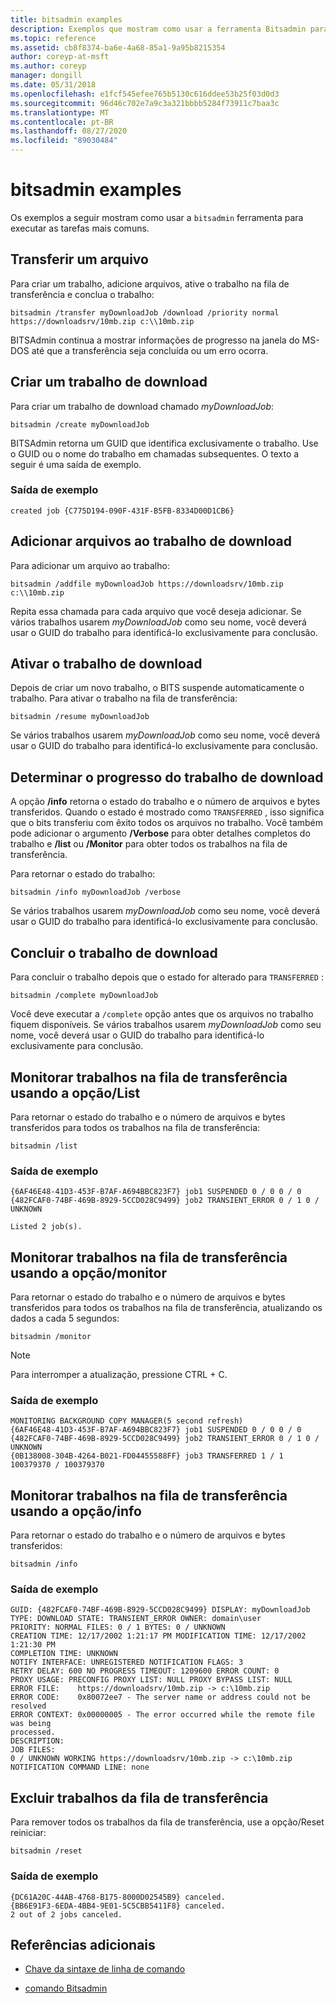 ```yaml
---
title: bitsadmin examples
description: Exemplos que mostram como usar a ferramenta Bitsadmin para executar as tarefas mais comuns.
ms.topic: reference
ms.assetid: cb8f8374-ba6e-4a68-85a1-9a95b8215354
author: coreyp-at-msft
ms.author: coreyp
manager: dongill
ms.date: 05/31/2018
ms.openlocfilehash: e1fcf545efee765b5130c616ddee53b25f03d0d3
ms.sourcegitcommit: 96d46c702e7a9c3a321bbbb5284f73911c7baa3c
ms.translationtype: MT
ms.contentlocale: pt-BR
ms.lasthandoff: 08/27/2020
ms.locfileid: "89030484"
---
```

# <a name="bitsadmin-examples"></a>bitsadmin examples

Os exemplos a seguir mostram como usar a `bitsadmin` ferramenta para executar as tarefas mais comuns.

## <a name="transfer-a-file"></a>Transferir um arquivo

Para criar um trabalho, adicione arquivos, ative o trabalho na fila de transferência e conclua o trabalho:

`bitsadmin /transfer myDownloadJob /download /priority normal https://downloadsrv/10mb.zip c:\\10mb.zip`

BITSAdmin continua a mostrar informações de progresso na janela do MS-DOS até que a transferência seja concluída ou um erro ocorra.

## <a name="create-a-download-job"></a>Criar um trabalho de download

Para criar um trabalho de download chamado *myDownloadJob*:

```
bitsadmin /create myDownloadJob
```

BITSAdmin retorna um GUID que identifica exclusivamente o trabalho. Use o GUID ou o nome do trabalho em chamadas subsequentes. O texto a seguir é uma saída de exemplo.

### <a name="sample-output"></a>Saída de exemplo

`created job {C775D194-090F-431F-B5FB-8334D00D1CB6}`

## <a name="add-files-to-the-download-job"></a>Adicionar arquivos ao trabalho de download

Para adicionar um arquivo ao trabalho:

```
bitsadmin /addfile myDownloadJob https://downloadsrv/10mb.zip c:\\10mb.zip
```

Repita essa chamada para cada arquivo que você deseja adicionar. Se vários trabalhos usarem *myDownloadJob* como seu nome, você deverá usar o GUID do trabalho para identificá-lo exclusivamente para conclusão.

## <a name="activate-the-download-job"></a>Ativar o trabalho de download

Depois de criar um novo trabalho, o BITS suspende automaticamente o trabalho. Para ativar o trabalho na fila de transferência:

```
bitsadmin /resume myDownloadJob
```

Se vários trabalhos usarem *myDownloadJob* como seu nome, você deverá usar o GUID do trabalho para identificá-lo exclusivamente para conclusão.

## <a name="determine-the-progress-of-the-download-job"></a>Determinar o progresso do trabalho de download

A opção **/info** retorna o estado do trabalho e o número de arquivos e bytes transferidos. Quando o estado é mostrado como `TRANSFERRED` , isso significa que o bits transferiu com êxito todos os arquivos no trabalho. Você também pode adicionar o argumento **/Verbose** para obter detalhes completos do trabalho e **/list** ou **/Monitor** para obter todos os trabalhos na fila de transferência.

Para retornar o estado do trabalho:

```
bitsadmin /info myDownloadJob /verbose
```

Se vários trabalhos usarem *myDownloadJob* como seu nome, você deverá usar o GUID do trabalho para identificá-lo exclusivamente para conclusão.

## <a name="complete-the-download-job"></a>Concluir o trabalho de download

Para concluir o trabalho depois que o estado for alterado para `TRANSFERRED` :

```
bitsadmin /complete myDownloadJob
```

Você deve executar a `/complete` opção antes que os arquivos no trabalho fiquem disponíveis. Se vários trabalhos usarem *myDownloadJob* como seu nome, você deverá usar o GUID do trabalho para identificá-lo exclusivamente para conclusão.

## <a name="monitor-jobs-in-the-transfer-queue-using-the-list-switch"></a>Monitorar trabalhos na fila de transferência usando a opção/List

Para retornar o estado do trabalho e o número de arquivos e bytes transferidos para todos os trabalhos na fila de transferência:

```
bitsadmin /list
```

### <a name="sample-output"></a>Saída de exemplo

```
{6AF46E48-41D3-453F-B7AF-A694BBC823F7} job1 SUSPENDED 0 / 0 0 / 0
{482FCAF0-74BF-469B-8929-5CCD028C9499} job2 TRANSIENT_ERROR 0 / 1 0 / UNKNOWN

Listed 2 job(s).
```

## <a name="monitor-jobs-in-the-transfer-queue-using-the-monitor-switch"></a>Monitorar trabalhos na fila de transferência usando a opção/monitor

Para retornar o estado do trabalho e o número de arquivos e bytes transferidos para todos os trabalhos na fila de transferência, atualizando os dados a cada 5 segundos:

```
bitsadmin /monitor
```

> [!NOTE]
> Para interromper a atualização, pressione CTRL + C.

### <a name="sample-output"></a>Saída de exemplo

```
MONITORING BACKGROUND COPY MANAGER(5 second refresh)
{6AF46E48-41D3-453F-B7AF-A694BBC823F7} job1 SUSPENDED 0 / 0 0 / 0
{482FCAF0-74BF-469B-8929-5CCD028C9499} job2 TRANSIENT_ERROR 0 / 1 0 / UNKNOWN
{0B138008-304B-4264-B021-FD04455588FF} job3 TRANSFERRED 1 / 1 100379370 / 100379370
```

## <a name="monitor-jobs-in-the-transfer-queue-using-the-info-switch"></a>Monitorar trabalhos na fila de transferência usando a opção/info

Para retornar o estado do trabalho e o número de arquivos e bytes transferidos:

```
bitsadmin /info
```

### <a name="sample-output"></a>Saída de exemplo

```
GUID: {482FCAF0-74BF-469B-8929-5CCD028C9499} DISPLAY: myDownloadJob
TYPE: DOWNLOAD STATE: TRANSIENT_ERROR OWNER: domain\user
PRIORITY: NORMAL FILES: 0 / 1 BYTES: 0 / UNKNOWN
CREATION TIME: 12/17/2002 1:21:17 PM MODIFICATION TIME: 12/17/2002 1:21:30 PM
COMPLETION TIME: UNKNOWN
NOTIFY INTERFACE: UNREGISTERED NOTIFICATION FLAGS: 3
RETRY DELAY: 600 NO PROGRESS TIMEOUT: 1209600 ERROR COUNT: 0
PROXY USAGE: PRECONFIG PROXY LIST: NULL PROXY BYPASS LIST: NULL
ERROR FILE:    https://downloadsrv/10mb.zip -> c:\10mb.zip
ERROR CODE:    0x80072ee7 - The server name or address could not be resolved
ERROR CONTEXT: 0x00000005 - The error occurred while the remote file was being
processed.
DESCRIPTION:
JOB FILES:
0 / UNKNOWN WORKING https://downloadsrv/10mb.zip -> c:\10mb.zip
NOTIFICATION COMMAND LINE: none
```

## <a name="delete-jobs-from-the-transfer-queue"></a>Excluir trabalhos da fila de transferência

Para remover todos os trabalhos da fila de transferência, use a opção/Reset reiniciar:

```
bitsadmin /reset
```

### <a name="sample-output"></a>Saída de exemplo

```
{DC61A20C-44AB-4768-B175-8000D02545B9} canceled.
{BB6E91F3-6EDA-4BB4-9E01-5C5CBB5411F8} canceled.
2 out of 2 jobs canceled.
```

## <a name="additional-references"></a>Referências adicionais

- [Chave da sintaxe de linha de comando](command-line-syntax-key.md)

- [comando Bitsadmin](bitsadmin.md)

